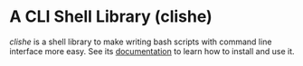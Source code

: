 # A CLI Shell Library (clishe)

*clishe* is a shell library to make writing bash scripts with command line
interface more easy. See its [documentation](https://i386x.github.io/clishe)
to learn how to install and use it.

